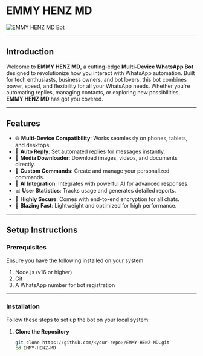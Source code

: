 # **EMMY HENZ MD**  
![EMMY HENZ MD Bot]([<your-picture-url>](https://i.ibb.co/Wyk936v/emmyhenz.jpg))

---

## **Introduction**  
Welcome to **EMMY HENZ MD**, a cutting-edge **Multi-Device WhatsApp Bot** designed to revolutionize how you interact with WhatsApp automation. Built for tech enthusiasts, business owners, and bot lovers, this bot combines power, speed, and flexibility for all your WhatsApp needs. Whether you're automating replies, managing contacts, or exploring new possibilities, **EMMY HENZ MD** has got you covered.

---

## **Features**  
- 🌐 **Multi-Device Compatibility**: Works seamlessly on phones, tablets, and desktops.  
- 💬 **Auto Reply**: Set automated replies for messages instantly.  
- 📁 **Media Downloader**: Download images, videos, and documents directly.  
- 🔧 **Custom Commands**: Create and manage your personalized commands.  
- 🤖 **AI Integration**: Integrates with powerful AI for advanced responses.  
- 📊 **User Statistics**: Tracks usage and generates detailed reports.  
- 🔐 **Highly Secure**: Comes with end-to-end encryption for all chats.  
- 🚀 **Blazing Fast**: Lightweight and optimized for high performance.  

---

## **Setup Instructions**  

### **Prerequisites**  
Ensure you have the following installed on your system:  
1. Node.js (v16 or higher)  
2. Git  
3. A WhatsApp number for bot registration  

---

### **Installation**  
Follow these steps to set up the bot on your local system:  

1. **Clone the Repository**  
   ```bash
   git clone https://github.com/<your-repo>/EMMY-HENZ-MD.git
   cd EMMY-HENZ-MD
